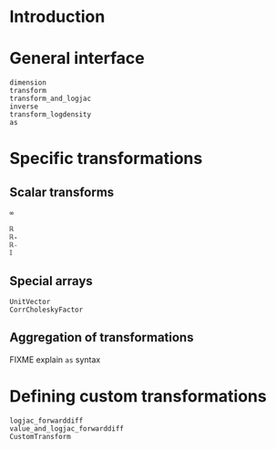 # Introduction

# General interface

```@docs
dimension
transform
transform_and_logjac
inverse
transform_logdensity
as
```

# Specific transformations

## Scalar transforms

```@docs
∞
```

```@docs
ℝ
ℝ₊
ℝ₋
𝕀
```

## Special arrays

```@docs
UnitVector
CorrCholeskyFactor
```

## Aggregation of transformations

FIXME explain `as` syntax

# Defining custom transformations

```@docs
logjac_forwarddiff
value_and_logjac_forwarddiff
CustomTransform
```

